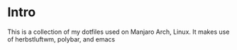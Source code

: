 Intro
=====

This is a collection of my dotfiles used on Manjaro Arch, Linux.  It makes use of herbstluftwm, polybar,
and emacs
